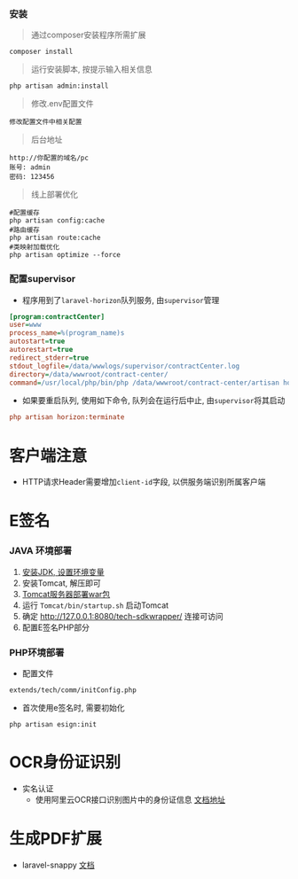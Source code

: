 ### 安装

> 通过composer安装程序所需扩展
    
    composer install
    
> 运行安装脚本, 按提示输入相关信息
    
    php artisan admin:install
    
> 修改.env配置文件

    修改配置文件中相关配置

> 后台地址
  
    http://你配置的域名/pc
    账号: admin
    密码: 123456
    
> 线上部署优化
    
    #配置缓存
    php artisan config:cache
    #路由缓存
    php artisan route:cache
    #类映射加载优化
    php artisan optimize --force

### 配置supervisor
- 程序用到了`laravel-horizon`队列服务, 由`supervisor`管理

```ini
[program:contractCenter]
user=www
process_name=%(program_name)s
autostart=true
autorestart=true
redirect_stderr=true
stdout_logfile=/data/wwwlogs/supervisor/contractCenter.log
directory=/data/wwwroot/contract-center/
command=/usr/local/php/bin/php /data/wwwroot/contract-center/artisan horizon
```
    
- 如果要重启队列, 使用如下命令, 队列会在运行后中止, 由`supervisor`将其启动
```ini
php artisan horizon:terminate
```
        
# 客户端注意
- HTTP请求Header需要增加`client-id`字段, 以供服务端识别所属客户端


# E签名

### JAVA 环境部署
1. [安装JDK, 设置环境变量](https://www.cnblogs.com/BokzBCheung/p/7912625.html?tdsourcetag=s_pctim_aiomsg)
2. 安装Tomcat, 解压即可
3. [Tomcat服务器部署war包](https://blog.csdn.net/cx15733896285/article/details/80996924)
4. 运行 `Tomcat/bin/startup.sh` 启动Tomcat
5. 确定 http://127.0.0.1:8080/tech-sdkwrapper/ 连接可访问
6. 配置E签名PHP部分


### PHP环境部署
- 配置文件
```
extends/tech/comm/initConfig.php
```
- 首次使用e签名时, 需要初始化
```
php artisan esign:init
```

# OCR身份证识别
- 实名认证
    - 使用阿里云OCR接口识别图片中的身份证信息
[文档地址](https://market.aliyun.com/products/57124001/cmapi010401.html)

# 生成PDF扩展
- laravel-snappy [文档](https://github.com/barryvdh/laravel-snappy)